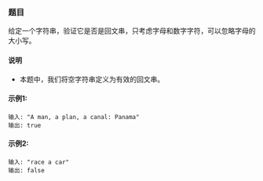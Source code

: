 ### 题目
给定一个字符串，验证它是否是回文串，只考虑字母和数字字符，可以忽略字母的大小写。

#### 说明
* 本题中，我们将空字符串定义为有效的回文串。


#### 示例1:
```
输入: "A man, a plan, a canal: Panama"
输出: true

```

#### 示例2:
```
输入: "race a car"
输出: false

```

<!-- TODO: 没做 -->